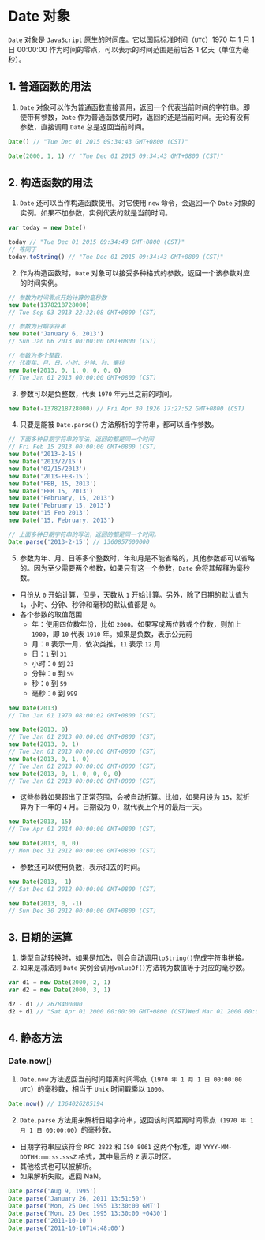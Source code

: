 # Date 对象

`Date` 对象是 `JavaScript` 原生的时间库。它以国际标准时间（`UTC`）1970 年 1 月 1 日 00:00:00 作为时间的零点，可以表示的时间范围是前后各 1 亿天（单位为毫秒）。

## 1. 普通函数的用法

1. `Date` 对象可以作为普通函数直接调用，返回一个代表当前时间的字符串。即使带有参数，`Date` 作为普通函数使用时，返回的还是当前时间。无论有没有参数，直接调用 `Date` 总是返回当前时间。

```js
Date() // "Tue Dec 01 2015 09:34:43 GMT+0800 (CST)"

Date(2000, 1, 1) // "Tue Dec 01 2015 09:34:43 GMT+0800 (CST)"
```

## 2. 构造函数的用法

1. `Date` 还可以当作构造函数使用。对它使用 `new` 命令，会返回一个 `Date` 对象的实例。如果不加参数，实例代表的就是当前时间。

```js
var today = new Date()

today // "Tue Dec 01 2015 09:34:43 GMT+0800 (CST)"
// 等同于
today.toString() // "Tue Dec 01 2015 09:34:43 GMT+0800 (CST)"
```

2. 作为构造函数时，`Date` 对象可以接受多种格式的参数，返回一个该参数对应的时间实例。

```js
// 参数为时间零点开始计算的毫秒数
new Date(1378218728000)
// Tue Sep 03 2013 22:32:08 GMT+0800 (CST)

// 参数为日期字符串
new Date('January 6, 2013')
// Sun Jan 06 2013 00:00:00 GMT+0800 (CST)

// 参数为多个整数，
// 代表年、月、日、小时、分钟、秒、毫秒
new Date(2013, 0, 1, 0, 0, 0, 0)
// Tue Jan 01 2013 00:00:00 GMT+0800 (CST)
```

3. 参数可以是负整数，代表 `1970` 年元旦之前的时间。

```js
new Date(-1378218728000) // Fri Apr 30 1926 17:27:52 GMT+0800 (CST)
```

4. 只要是能被 `Date.parse()` 方法解析的字符串，都可以当作参数。

```js
// 下面多种日期字符串的写法，返回的都是同一个时间
// Fri Feb 15 2013 00:00:00 GMT+0800 (CST)
new Date('2013-2-15')
new Date('2013/2/15')
new Date('02/15/2013')
new Date('2013-FEB-15')
new Date('FEB, 15, 2013')
new Date('FEB 15, 2013')
new Date('February, 15, 2013')
new Date('February 15, 2013')
new Date('15 Feb 2013')
new Date('15, February, 2013')

// 上面多种日期字符串的写法，返回的都是同一个时间。
Date.parse('2013-2-15') // 1360857600000
```

5. 参数为年、月、日等多个整数时，年和月是不能省略的，其他参数都可以省略的。因为至少需要两个参数，如果只有这一个参数，`Date` 会将其解释为毫秒数。

- 月份从 `0` 开始计算，但是，天数从 `1` 开始计算。另外，除了日期的默认值为 `1`，小时、分钟、秒钟和毫秒的默认值都是 `0`。
- 各个参数的取值范围
  - 年：使用四位数年份，比如 `2000`。如果写成两位数或个位数，则加上 `1900`，即 `10` 代表 `1910` 年。如果是负数，表示公元前
  - 月：`0` 表示一月，依次类推，`11` 表示 `12` 月
  - 日：`1` 到 `31`
  - 小时：`0` 到 `23`
  - 分钟：`0` 到 `59`
  - 秒：`0` 到 `59`
  - 毫秒：`0` 到 `999`

```js
new Date(2013)
// Thu Jan 01 1970 08:00:02 GMT+0800 (CST)

new Date(2013, 0)
// Tue Jan 01 2013 00:00:00 GMT+0800 (CST)
new Date(2013, 0, 1)
// Tue Jan 01 2013 00:00:00 GMT+0800 (CST)
new Date(2013, 0, 1, 0)
// Tue Jan 01 2013 00:00:00 GMT+0800 (CST)
new Date(2013, 0, 1, 0, 0, 0, 0)
// Tue Jan 01 2013 00:00:00 GMT+0800 (CST)
```

- 这些参数如果超出了正常范围，会被自动折算。比如，如果月设为 `15`，就折算为下一年的 `4` 月。日期设为 0，就代表上个月的最后一天。

```js
new Date(2013, 15)
// Tue Apr 01 2014 00:00:00 GMT+0800 (CST)

new Date(2013, 0, 0)
// Mon Dec 31 2012 00:00:00 GMT+0800 (CST)
```

- 参数还可以使用负数，表示扣去的时间。

```js
new Date(2013, -1)
// Sat Dec 01 2012 00:00:00 GMT+0800 (CST)

new Date(2013, 0, -1)
// Sun Dec 30 2012 00:00:00 GMT+0800 (CST)
```

## 3. 日期的运算

1. 类型自动转换时，如果是加法，则会自动调用`toString()`完成字符串拼接。
2. 如果是减法则 `Date` 实例会调用`valueOf()`方法转为数值等于对应的毫秒数。

```js
var d1 = new Date(2000, 2, 1)
var d2 = new Date(2000, 3, 1)

d2 - d1 // 2678400000
d2 + d1 // "Sat Apr 01 2000 00:00:00 GMT+0800 (CST)Wed Mar 01 2000 00:00:00 GMT+0800 (CST)"
```

## 4. 静态方法

### Date.now()

1. `Date.now` 方法返回当前时间距离时间零点（`1970 年 1 月 1 日 00:00:00 UTC`）的毫秒数，相当于 `Unix` 时间戳乘以 `1000`。

```js
Date.now() // 1364026285194
```

2. `Date.parse` 方法用来解析日期字符串，返回该时间距离时间零点（`1970 年 1 月 1 日 00:00:00`）的毫秒数。

- 日期字符串应该符合 `RFC 2822` 和 `ISO 8061` 这两个标准，即 `YYYY-MM-DDTHH:mm:ss.sssZ` 格式，其中最后的 `Z` 表示时区。
- 其他格式也可以被解析。
- 如果解析失败，返回 NaN。

```js
Date.parse('Aug 9, 1995')
Date.parse('January 26, 2011 13:51:50')
Date.parse('Mon, 25 Dec 1995 13:30:00 GMT')
Date.parse('Mon, 25 Dec 1995 13:30:00 +0430')
Date.parse('2011-10-10')
Date.parse('2011-10-10T14:48:00')
```
